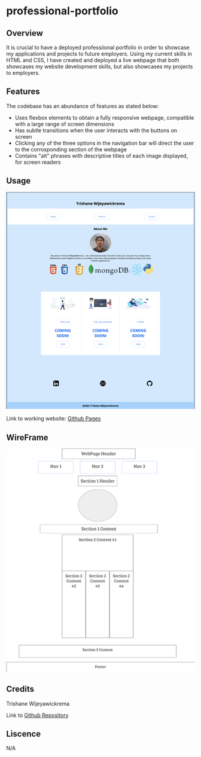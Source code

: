 # professional-portfolio


## Overview
It is crucial to have a deployed professiional portfolio in order to showcase my applications and projects to future employers. Using my current skills in HTML and CSS, I have created and deployed a live webpage that both showcases my website development skills, but also showcases my projects to employers.

## Features
The codebase has an abundance of features as stated below:
- Uses flexbox elements to obtain a fully responsive webpage, compatible with a large range of screen dimensions
- Has subtle transitions when the user interacts with the buttons on screen
- Clicking any of the three options in the navigation bar will direct the user to the corrosponding section of the webpage
- Contains "alt" phrases with descriptive titles of each image displayed, for screen readers 

## Usage

![screenshot](assets/images/portfolio.png)

Link to working website: [Github Pages](https://trishaneww.github.io/professional-portfolio/)

## WireFrame

![screenshot](assets/images/wireframe.png)

## Credits

Trishane Wijeyawickrema

Link to [Github Repository](https://github.com/Trishaneww/professional-portfolio)

## Liscence

N/A
